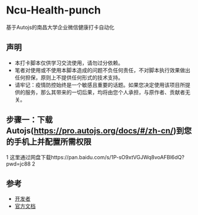 # Ncu-Health-punch
基于Autojs的南昌大学企业微信健康打卡自动化

## 声明
- 本打卡脚本仅供学习交流使用，请勿过分依赖。
- 笔者对使用或不使用本脚本造成的问题不负任何责任，不对脚本执行效果做出任何担保，原则上不提供任何形式的技术支持。
- 请牢记：疫情防控始终是一个敏感且重要的话题。如果您决定使用该项目所提供的服务，那么其带来的一切后果，均将由您个人承担，与原作者、贡献者无关。

## 步骤一：下载Autojs(https://pro.autojs.org/docs/#/zh-cn/)到您的手机上并配置所需权限
1 这里通过网盘下载https://pan.baidu.com/s/1P-sO9xtVGJWq8voAFBl6dQ?pwd=jc88
2
 



## 参考
- [开发者](https://github.com/hyb1996/Auto.js)
- [官方文档](https://pro.autojs.org/docs/#/zh-cn/)
